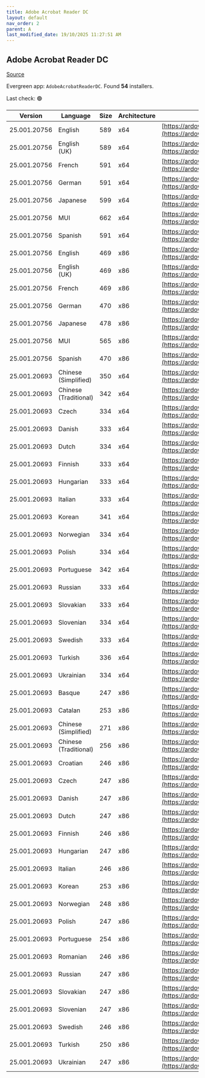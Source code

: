 ```yaml
---
title: Adobe Acrobat Reader DC
layout: default
nav_order: 2
parent: A
last_modified_date: 19/10/2025 11:27:51 AM
---
```


## Adobe Acrobat Reader DC

[Source](https://acrobat.adobe.com/us/en/acrobat/pdf-reader.html)

Evergreen app: `AdobeAcrobatReaderDC`. Found **54** installers.

Last check: 🟢

| Version      | Language              | Size | Architecture | URI                                                                                                                                                                                                                    |
| ------------ | --------------------- | ---- | ------------ | ---------------------------------------------------------------------------------------------------------------------------------------------------------------------------------------------------------------------- |
| 25.001.20756 | English               | 589  | x64          | [https://ardownload3.adobe.com/pub/adobe/acrobat/win/AcrobatDC/2500120756/AcroRdrDCx642500120756_en_US.exe](https://ardownload3.adobe.com/pub/adobe/acrobat/win/AcrobatDC/2500120756/AcroRdrDCx642500120756_en_US.exe) |
| 25.001.20756 | English (UK)          | 589  | x64          | [https://ardownload3.adobe.com/pub/adobe/acrobat/win/AcrobatDC/2500120756/AcroRdrDCx642500120756_en_US.exe](https://ardownload3.adobe.com/pub/adobe/acrobat/win/AcrobatDC/2500120756/AcroRdrDCx642500120756_en_US.exe) |
| 25.001.20756 | French                | 591  | x64          | [https://ardownload3.adobe.com/pub/adobe/acrobat/win/AcrobatDC/2500120756/AcroRdrDCx642500120756_fr_FR.exe](https://ardownload3.adobe.com/pub/adobe/acrobat/win/AcrobatDC/2500120756/AcroRdrDCx642500120756_fr_FR.exe) |
| 25.001.20756 | German                | 591  | x64          | [https://ardownload3.adobe.com/pub/adobe/acrobat/win/AcrobatDC/2500120756/AcroRdrDCx642500120756_de_DE.exe](https://ardownload3.adobe.com/pub/adobe/acrobat/win/AcrobatDC/2500120756/AcroRdrDCx642500120756_de_DE.exe) |
| 25.001.20756 | Japanese              | 599  | x64          | [https://ardownload3.adobe.com/pub/adobe/acrobat/win/AcrobatDC/2500120756/AcroRdrDCx642500120756_ja_JP.exe](https://ardownload3.adobe.com/pub/adobe/acrobat/win/AcrobatDC/2500120756/AcroRdrDCx642500120756_ja_JP.exe) |
| 25.001.20756 | MUI                   | 662  | x64          | [https://ardownload3.adobe.com/pub/adobe/acrobat/win/AcrobatDC/2500120756/AcroRdrDCx642500120756_MUI.exe](https://ardownload3.adobe.com/pub/adobe/acrobat/win/AcrobatDC/2500120756/AcroRdrDCx642500120756_MUI.exe)     |
| 25.001.20756 | Spanish               | 591  | x64          | [https://ardownload3.adobe.com/pub/adobe/acrobat/win/AcrobatDC/2500120756/AcroRdrDCx642500120756_es_ES.exe](https://ardownload3.adobe.com/pub/adobe/acrobat/win/AcrobatDC/2500120756/AcroRdrDCx642500120756_es_ES.exe) |
| 25.001.20756 | English               | 469  | x86          | [https://ardownload3.adobe.com/pub/adobe/reader/win/AcrobatDC/2500120756/AcroRdrDC2500120756_en_US.exe](https://ardownload3.adobe.com/pub/adobe/reader/win/AcrobatDC/2500120756/AcroRdrDC2500120756_en_US.exe)         |
| 25.001.20756 | English (UK)          | 469  | x86          | [https://ardownload3.adobe.com/pub/adobe/reader/win/AcrobatDC/2500120756/AcroRdrDC2500120756_en_US.exe](https://ardownload3.adobe.com/pub/adobe/reader/win/AcrobatDC/2500120756/AcroRdrDC2500120756_en_US.exe)         |
| 25.001.20756 | French                | 469  | x86          | [https://ardownload3.adobe.com/pub/adobe/reader/win/AcrobatDC/2500120756/AcroRdrDC2500120756_fr_FR.exe](https://ardownload3.adobe.com/pub/adobe/reader/win/AcrobatDC/2500120756/AcroRdrDC2500120756_fr_FR.exe)         |
| 25.001.20756 | German                | 470  | x86          | [https://ardownload3.adobe.com/pub/adobe/reader/win/AcrobatDC/2500120756/AcroRdrDC2500120756_de_DE.exe](https://ardownload3.adobe.com/pub/adobe/reader/win/AcrobatDC/2500120756/AcroRdrDC2500120756_de_DE.exe)         |
| 25.001.20756 | Japanese              | 478  | x86          | [https://ardownload3.adobe.com/pub/adobe/reader/win/AcrobatDC/2500120756/AcroRdrDC2500120756_ja_JP.exe](https://ardownload3.adobe.com/pub/adobe/reader/win/AcrobatDC/2500120756/AcroRdrDC2500120756_ja_JP.exe)         |
| 25.001.20756 | MUI                   | 565  | x86          | [https://ardownload3.adobe.com/pub/adobe/reader/win/AcrobatDC/2500120756/AcroRdrDC2500120756_MUI.exe](https://ardownload3.adobe.com/pub/adobe/reader/win/AcrobatDC/2500120756/AcroRdrDC2500120756_MUI.exe)             |
| 25.001.20756 | Spanish               | 470  | x86          | [https://ardownload3.adobe.com/pub/adobe/reader/win/AcrobatDC/2500120756/AcroRdrDC2500120756_es_ES.exe](https://ardownload3.adobe.com/pub/adobe/reader/win/AcrobatDC/2500120756/AcroRdrDC2500120756_es_ES.exe)         |
| 25.001.20693 | Chinese (Simplified)  | 350  | x64          | [https://ardownload3.adobe.com/pub/adobe/acrobat/win/AcrobatDC/2500120693/AcroRdrDCx642500120693_zh_CN.exe](https://ardownload3.adobe.com/pub/adobe/acrobat/win/AcrobatDC/2500120693/AcroRdrDCx642500120693_zh_CN.exe) |
| 25.001.20693 | Chinese (Traditional) | 342  | x64          | [https://ardownload3.adobe.com/pub/adobe/acrobat/win/AcrobatDC/2500120693/AcroRdrDCx642500120693_zh_TW.exe](https://ardownload3.adobe.com/pub/adobe/acrobat/win/AcrobatDC/2500120693/AcroRdrDCx642500120693_zh_TW.exe) |
| 25.001.20693 | Czech                 | 334  | x64          | [https://ardownload3.adobe.com/pub/adobe/acrobat/win/AcrobatDC/2500120693/AcroRdrDCx642500120693_cs_CZ.exe](https://ardownload3.adobe.com/pub/adobe/acrobat/win/AcrobatDC/2500120693/AcroRdrDCx642500120693_cs_CZ.exe) |
| 25.001.20693 | Danish                | 333  | x64          | [https://ardownload3.adobe.com/pub/adobe/acrobat/win/AcrobatDC/2500120693/AcroRdrDCx642500120693_da_DK.exe](https://ardownload3.adobe.com/pub/adobe/acrobat/win/AcrobatDC/2500120693/AcroRdrDCx642500120693_da_DK.exe) |
| 25.001.20693 | Dutch                 | 334  | x64          | [https://ardownload3.adobe.com/pub/adobe/acrobat/win/AcrobatDC/2500120693/AcroRdrDCx642500120693_nl_NL.exe](https://ardownload3.adobe.com/pub/adobe/acrobat/win/AcrobatDC/2500120693/AcroRdrDCx642500120693_nl_NL.exe) |
| 25.001.20693 | Finnish               | 333  | x64          | [https://ardownload3.adobe.com/pub/adobe/acrobat/win/AcrobatDC/2500120693/AcroRdrDCx642500120693_fi_FI.exe](https://ardownload3.adobe.com/pub/adobe/acrobat/win/AcrobatDC/2500120693/AcroRdrDCx642500120693_fi_FI.exe) |
| 25.001.20693 | Hungarian             | 333  | x64          | [https://ardownload3.adobe.com/pub/adobe/acrobat/win/AcrobatDC/2500120693/AcroRdrDCx642500120693_hu_HU.exe](https://ardownload3.adobe.com/pub/adobe/acrobat/win/AcrobatDC/2500120693/AcroRdrDCx642500120693_hu_HU.exe) |
| 25.001.20693 | Italian               | 333  | x64          | [https://ardownload3.adobe.com/pub/adobe/acrobat/win/AcrobatDC/2500120693/AcroRdrDCx642500120693_it_IT.exe](https://ardownload3.adobe.com/pub/adobe/acrobat/win/AcrobatDC/2500120693/AcroRdrDCx642500120693_it_IT.exe) |
| 25.001.20693 | Korean                | 341  | x64          | [https://ardownload3.adobe.com/pub/adobe/acrobat/win/AcrobatDC/2500120693/AcroRdrDCx642500120693_ko_KR.exe](https://ardownload3.adobe.com/pub/adobe/acrobat/win/AcrobatDC/2500120693/AcroRdrDCx642500120693_ko_KR.exe) |
| 25.001.20693 | Norwegian             | 334  | x64          | [https://ardownload3.adobe.com/pub/adobe/acrobat/win/AcrobatDC/2500120693/AcroRdrDCx642500120693_nb_NO.exe](https://ardownload3.adobe.com/pub/adobe/acrobat/win/AcrobatDC/2500120693/AcroRdrDCx642500120693_nb_NO.exe) |
| 25.001.20693 | Polish                | 334  | x64          | [https://ardownload3.adobe.com/pub/adobe/acrobat/win/AcrobatDC/2500120693/AcroRdrDCx642500120693_pl_PL.exe](https://ardownload3.adobe.com/pub/adobe/acrobat/win/AcrobatDC/2500120693/AcroRdrDCx642500120693_pl_PL.exe) |
| 25.001.20693 | Portuguese            | 342  | x64          | [https://ardownload3.adobe.com/pub/adobe/acrobat/win/AcrobatDC/2500120693/AcroRdrDCx642500120693_pt_BR.exe](https://ardownload3.adobe.com/pub/adobe/acrobat/win/AcrobatDC/2500120693/AcroRdrDCx642500120693_pt_BR.exe) |
| 25.001.20693 | Russian               | 333  | x64          | [https://ardownload3.adobe.com/pub/adobe/acrobat/win/AcrobatDC/2500120693/AcroRdrDCx642500120693_ru_RU.exe](https://ardownload3.adobe.com/pub/adobe/acrobat/win/AcrobatDC/2500120693/AcroRdrDCx642500120693_ru_RU.exe) |
| 25.001.20693 | Slovakian             | 333  | x64          | [https://ardownload3.adobe.com/pub/adobe/acrobat/win/AcrobatDC/2500120693/AcroRdrDCx642500120693_sk_SK.exe](https://ardownload3.adobe.com/pub/adobe/acrobat/win/AcrobatDC/2500120693/AcroRdrDCx642500120693_sk_SK.exe) |
| 25.001.20693 | Slovenian             | 334  | x64          | [https://ardownload3.adobe.com/pub/adobe/acrobat/win/AcrobatDC/2500120693/AcroRdrDCx642500120693_sl_SI.exe](https://ardownload3.adobe.com/pub/adobe/acrobat/win/AcrobatDC/2500120693/AcroRdrDCx642500120693_sl_SI.exe) |
| 25.001.20693 | Swedish               | 333  | x64          | [https://ardownload3.adobe.com/pub/adobe/acrobat/win/AcrobatDC/2500120693/AcroRdrDCx642500120693_sv_SE.exe](https://ardownload3.adobe.com/pub/adobe/acrobat/win/AcrobatDC/2500120693/AcroRdrDCx642500120693_sv_SE.exe) |
| 25.001.20693 | Turkish               | 336  | x64          | [https://ardownload3.adobe.com/pub/adobe/acrobat/win/AcrobatDC/2500120693/AcroRdrDCx642500120693_tr_TR.exe](https://ardownload3.adobe.com/pub/adobe/acrobat/win/AcrobatDC/2500120693/AcroRdrDCx642500120693_tr_TR.exe) |
| 25.001.20693 | Ukrainian             | 334  | x64          | [https://ardownload3.adobe.com/pub/adobe/acrobat/win/AcrobatDC/2500120693/AcroRdrDCx642500120693_uk_UA.exe](https://ardownload3.adobe.com/pub/adobe/acrobat/win/AcrobatDC/2500120693/AcroRdrDCx642500120693_uk_UA.exe) |
| 25.001.20693 | Basque                | 247  | x86          | [https://ardownload3.adobe.com/pub/adobe/reader/win/AcrobatDC/2500120693/AcroRdrDC2500120693_eu_ES.exe](https://ardownload3.adobe.com/pub/adobe/reader/win/AcrobatDC/2500120693/AcroRdrDC2500120693_eu_ES.exe)         |
| 25.001.20693 | Catalan               | 253  | x86          | [https://ardownload3.adobe.com/pub/adobe/reader/win/AcrobatDC/2500120693/AcroRdrDC2500120693_ca_ES.exe](https://ardownload3.adobe.com/pub/adobe/reader/win/AcrobatDC/2500120693/AcroRdrDC2500120693_ca_ES.exe)         |
| 25.001.20693 | Chinese (Simplified)  | 271  | x86          | [https://ardownload3.adobe.com/pub/adobe/reader/win/AcrobatDC/2500120693/AcroRdrDC2500120693_zh_CN.exe](https://ardownload3.adobe.com/pub/adobe/reader/win/AcrobatDC/2500120693/AcroRdrDC2500120693_zh_CN.exe)         |
| 25.001.20693 | Chinese (Traditional) | 256  | x86          | [https://ardownload3.adobe.com/pub/adobe/reader/win/AcrobatDC/2500120693/AcroRdrDC2500120693_zh_TW.exe](https://ardownload3.adobe.com/pub/adobe/reader/win/AcrobatDC/2500120693/AcroRdrDC2500120693_zh_TW.exe)         |
| 25.001.20693 | Croatian              | 246  | x86          | [https://ardownload3.adobe.com/pub/adobe/reader/win/AcrobatDC/2500120693/AcroRdrDC2500120693_hr_HR.exe](https://ardownload3.adobe.com/pub/adobe/reader/win/AcrobatDC/2500120693/AcroRdrDC2500120693_hr_HR.exe)         |
| 25.001.20693 | Czech                 | 247  | x86          | [https://ardownload3.adobe.com/pub/adobe/reader/win/AcrobatDC/2500120693/AcroRdrDC2500120693_cs_CZ.exe](https://ardownload3.adobe.com/pub/adobe/reader/win/AcrobatDC/2500120693/AcroRdrDC2500120693_cs_CZ.exe)         |
| 25.001.20693 | Danish                | 247  | x86          | [https://ardownload3.adobe.com/pub/adobe/reader/win/AcrobatDC/2500120693/AcroRdrDC2500120693_da_DK.exe](https://ardownload3.adobe.com/pub/adobe/reader/win/AcrobatDC/2500120693/AcroRdrDC2500120693_da_DK.exe)         |
| 25.001.20693 | Dutch                 | 247  | x86          | [https://ardownload3.adobe.com/pub/adobe/reader/win/AcrobatDC/2500120693/AcroRdrDC2500120693_nl_NL.exe](https://ardownload3.adobe.com/pub/adobe/reader/win/AcrobatDC/2500120693/AcroRdrDC2500120693_nl_NL.exe)         |
| 25.001.20693 | Finnish               | 246  | x86          | [https://ardownload3.adobe.com/pub/adobe/reader/win/AcrobatDC/2500120693/AcroRdrDC2500120693_fi_FI.exe](https://ardownload3.adobe.com/pub/adobe/reader/win/AcrobatDC/2500120693/AcroRdrDC2500120693_fi_FI.exe)         |
| 25.001.20693 | Hungarian             | 247  | x86          | [https://ardownload3.adobe.com/pub/adobe/reader/win/AcrobatDC/2500120693/AcroRdrDC2500120693_hu_HU.exe](https://ardownload3.adobe.com/pub/adobe/reader/win/AcrobatDC/2500120693/AcroRdrDC2500120693_hu_HU.exe)         |
| 25.001.20693 | Italian               | 246  | x86          | [https://ardownload3.adobe.com/pub/adobe/reader/win/AcrobatDC/2500120693/AcroRdrDC2500120693_it_IT.exe](https://ardownload3.adobe.com/pub/adobe/reader/win/AcrobatDC/2500120693/AcroRdrDC2500120693_it_IT.exe)         |
| 25.001.20693 | Korean                | 253  | x86          | [https://ardownload3.adobe.com/pub/adobe/reader/win/AcrobatDC/2500120693/AcroRdrDC2500120693_ko_KR.exe](https://ardownload3.adobe.com/pub/adobe/reader/win/AcrobatDC/2500120693/AcroRdrDC2500120693_ko_KR.exe)         |
| 25.001.20693 | Norwegian             | 248  | x86          | [https://ardownload3.adobe.com/pub/adobe/reader/win/AcrobatDC/2500120693/AcroRdrDC2500120693_nb_NO.exe](https://ardownload3.adobe.com/pub/adobe/reader/win/AcrobatDC/2500120693/AcroRdrDC2500120693_nb_NO.exe)         |
| 25.001.20693 | Polish                | 247  | x86          | [https://ardownload3.adobe.com/pub/adobe/reader/win/AcrobatDC/2500120693/AcroRdrDC2500120693_pl_PL.exe](https://ardownload3.adobe.com/pub/adobe/reader/win/AcrobatDC/2500120693/AcroRdrDC2500120693_pl_PL.exe)         |
| 25.001.20693 | Portuguese            | 254  | x86          | [https://ardownload3.adobe.com/pub/adobe/reader/win/AcrobatDC/2500120693/AcroRdrDC2500120693_pt_BR.exe](https://ardownload3.adobe.com/pub/adobe/reader/win/AcrobatDC/2500120693/AcroRdrDC2500120693_pt_BR.exe)         |
| 25.001.20693 | Romanian              | 246  | x86          | [https://ardownload3.adobe.com/pub/adobe/reader/win/AcrobatDC/2500120693/AcroRdrDC2500120693_ro_RO.exe](https://ardownload3.adobe.com/pub/adobe/reader/win/AcrobatDC/2500120693/AcroRdrDC2500120693_ro_RO.exe)         |
| 25.001.20693 | Russian               | 247  | x86          | [https://ardownload3.adobe.com/pub/adobe/reader/win/AcrobatDC/2500120693/AcroRdrDC2500120693_ru_RU.exe](https://ardownload3.adobe.com/pub/adobe/reader/win/AcrobatDC/2500120693/AcroRdrDC2500120693_ru_RU.exe)         |
| 25.001.20693 | Slovakian             | 247  | x86          | [https://ardownload3.adobe.com/pub/adobe/reader/win/AcrobatDC/2500120693/AcroRdrDC2500120693_sk_SK.exe](https://ardownload3.adobe.com/pub/adobe/reader/win/AcrobatDC/2500120693/AcroRdrDC2500120693_sk_SK.exe)         |
| 25.001.20693 | Slovenian             | 247  | x86          | [https://ardownload3.adobe.com/pub/adobe/reader/win/AcrobatDC/2500120693/AcroRdrDC2500120693_sl_SI.exe](https://ardownload3.adobe.com/pub/adobe/reader/win/AcrobatDC/2500120693/AcroRdrDC2500120693_sl_SI.exe)         |
| 25.001.20693 | Swedish               | 246  | x86          | [https://ardownload3.adobe.com/pub/adobe/reader/win/AcrobatDC/2500120693/AcroRdrDC2500120693_sv_SE.exe](https://ardownload3.adobe.com/pub/adobe/reader/win/AcrobatDC/2500120693/AcroRdrDC2500120693_sv_SE.exe)         |
| 25.001.20693 | Turkish               | 250  | x86          | [https://ardownload3.adobe.com/pub/adobe/reader/win/AcrobatDC/2500120693/AcroRdrDC2500120693_tr_TR.exe](https://ardownload3.adobe.com/pub/adobe/reader/win/AcrobatDC/2500120693/AcroRdrDC2500120693_tr_TR.exe)         |
| 25.001.20693 | Ukrainian             | 247  | x86          | [https://ardownload3.adobe.com/pub/adobe/reader/win/AcrobatDC/2500120693/AcroRdrDC2500120693_uk_UA.exe](https://ardownload3.adobe.com/pub/adobe/reader/win/AcrobatDC/2500120693/AcroRdrDC2500120693_uk_UA.exe)         |
